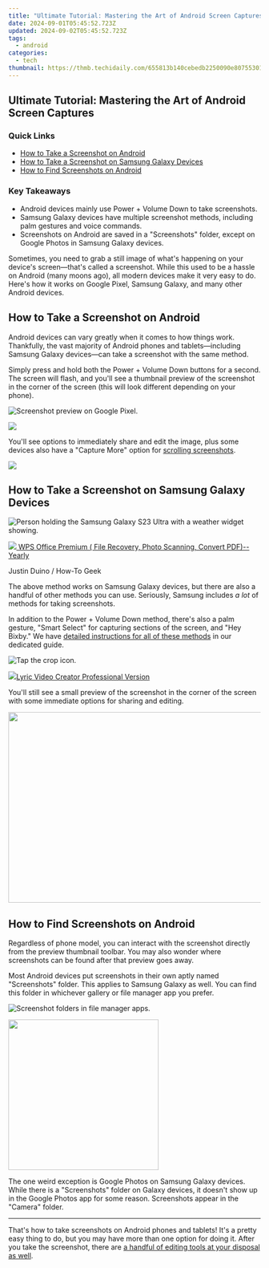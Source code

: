 ```yaml
---
title: "Ultimate Tutorial: Mastering the Art of Android Screen Captures"
date: 2024-09-01T05:45:52.723Z
updated: 2024-09-02T05:45:52.723Z
tags:
  - android
categories:
  - tech
thumbnail: https://thmb.techidaily.com/655813b140cebedb2250090e80755301611474980aff8421c8d4c222923ee3bc.jpg
---
```


## Ultimate Tutorial: Mastering the Art of Android Screen Captures

### Quick Links

* [How to Take a Screenshot on Android](https://facebook.techidaily.com/a-social-media-giant-persists-unraveling-the-facebook-phenomenon/)
* [How to Take a Screenshot on Samsung Galaxy Devices](https://tech-haven.techidaily.com/how-to-take-screenshots-in-windows/)
* [How to Find Screenshots on Android](https://facebook.techidaily.com/end-buffering-blues-10-tactics-for-fb-video-troubleshooting/)

### Key Takeaways

* Android devices mainly use Power + Volume Down to take screenshots.
* Samsung Galaxy devices have multiple screenshot methods, including palm gestures and voice commands.
* Screenshots on Android are saved in a "Screenshots" folder, except on Google Photos in Samsung Galaxy devices.

 Sometimes, you need to grab a still image of what's happening on your device's screen—that's called a screenshot. While this used to be a hassle on Android (many moons ago), all modern devices make it very easy to do. Here's how it works on Google Pixel, Samsung Galaxy, and many other Android devices.

##  How to Take a Screenshot on Android

 Android devices can vary greatly when it comes to how things work. Thankfully, the vast majority of Android phones and tablets—including Samsung Galaxy devices—can take a screenshot with the same method.

 Simply press and hold both the Power + Volume Down buttons for a second. The screen will flash, and you'll see a thumbnail preview of the screenshot in the corner of the screen (this will look different depending on your phone).

![Screenshot preview on Google Pixel.](https://static1.howtogeekimages.com/wordpress/wp-content/uploads/2024/04/screenshot_20240411-163223.png) 

<!-- affiliate ads begin -->
<a href="https://store.massmailsoftware.com/order/checkout.php?PRODS=1047974&QTY=1&AFFILIATE=108875&CART=1"><img src="https://secure.avangate.com/images/merchant/dc87c13749315c7217cdc4ac692e704c/banera_for_partners-04_%281%29.jpg" border="0"></a>
<!-- affiliate ads end -->
 You'll see options to immediately share and edit the image, plus some devices also have a "Capture More" option for [scrolling screenshots](https://win-amazing.techidaily.com/downloading-the-linksys-ae1200-driver-made-easy-and-quick-for-all-users/).

<!-- affiliate ads begin -->
<a href="https://store.massmailsoftware.com/order/checkout.php?PRODS=1095219&QTY=1&AFFILIATE=108875&CART=1"><img src="https://secure.avangate.com/images/merchant/dc87c13749315c7217cdc4ac692e704c/banera_for_partners-20_%281%29.jpg" border="0"></a>
<!-- affiliate ads end -->
##  How to Take a Screenshot on Samsung Galaxy Devices

![Person holding the Samsung Galaxy S23 Ultra with a weather widget showing.](https://static1.howtogeekimages.com/wordpress/wp-content/uploads/2024/01/52664422115_ee825200bd_k.jpg) 

<!-- affiliate ads begin -->
<a href="https://secure.2checkout.com/order/checkout.php?PRODS=38729081&QTY=1&AFFILIATE=108875&CART=1"><img src="https://website-prod.cache.wpscdn.com/img/wps-spreadsheet-free-excel-editor-online-offline-1x.93e269d.png" border="0">
WPS Office Premium ( File Recovery, Photo Scanning, Convert PDF)--Yearly</a>
<!-- affiliate ads end -->
Justin Duino / How-To Geek

 The above method works on Samsung Galaxy devices, but there are also a handful of other methods you can use. Seriously, Samsung includes _a lot_ of methods for taking screenshots.

 In addition to the Power + Volume Down method, there's also a palm gesture, "Smart Select" for capturing sections of the screen, and "Hey Bixby." We have [detailed instructions for all of these methods](https://visual-screen-recording.techidaily.com/gamers-guides-essential-tips-for-recording-riveting-races/) in our dedicated guide.

![Tap the crop icon.](https://static1.howtogeekimages.com/wordpress/wp-content/uploads/2023/09/screenshot_20230912_164407a_settings.jpg) 

<!-- affiliate ads begin -->
<a href="https://secure.2checkout.com/order/checkout.php?PRODS=11224199&QTY=1&AFFILIATE=108875&CART=1"><img src="https://secure.avangate.com/images/merchant/e09fdffe648a30658a9657bbed7b2388/products/copy_boxshot_lyricvideo.png" border="0">Lyric Video Creator Professional Version</a>
<!-- affiliate ads end -->
 You'll still see a small preview of the screenshot in the corner of the screen with some immediate options for sharing and editing.

<!-- affiliate ads begin -->
<a href="https://twopages.pxf.io/c/5597632/2016067/18544" target="_top" id="2016067"><img src="//a.impactradius-go.com/display-ad/18544-2016067" border="0" alt="" width="1020" height="380"/></a><img height="0" width="0" src="https://imp.pxf.io/i/5597632/2016067/18544" style="position:absolute;visibility:hidden;" border="0" />
<!-- affiliate ads end -->
##  How to Find Screenshots on Android

 Regardless of phone model, you can interact with the screenshot directly from the preview thumbnail toolbar. You may also wonder where screenshots can be found after that preview goes away.

 Most Android devices put screenshots in their own aptly named "Screenshots" folder. This applies to Samsung Galaxy as well. You can find this folder in whichever gallery or file manager app you prefer.

![Screenshot folders in file manager apps.](https://static1.howtogeekimages.com/wordpress/wp-content/uploads/2024/04/2024-04-11_16-39-29.png) 

<!-- affiliate ads begin -->
<a href="https://coinrule.sjv.io/c/5597632/1958374/18409" target="_top" id="1958374"><img src="//a.impactradius-go.com/display-ad/18409-1958374" border="0" alt="" width="300" height="300"/></a><img height="0" width="0" src="https://imp.pxf.io/i/5597632/1958374/18409" style="position:absolute;visibility:hidden;" border="0" />
<!-- affiliate ads end -->
 The one weird exception is Google Photos on Samsung Galaxy devices. While there is a "Screenshots" folder on Galaxy devices, it doesn't show up in the Google Photos app for some reason. Screenshots appear in the "Camera" folder.

---

 That's how to take screenshots on Android phones and tablets! It's a pretty easy thing to do, but you may have more than one option for doing it. After you take the screenshot, there are [a handful of editing tools at your disposal as well](https://win-amazing.techidaily.com/downloading-the-linksys-ae1200-driver-made-easy-and-quick-for-all-users/).

<ins class="adsbygoogle"
     style="display:block"
     data-ad-format="autorelaxed"
     data-ad-client="ca-pub-7571918770474297"
     data-ad-slot="1223367746"></ins>



<ins class="adsbygoogle"
     style="display:block"
     data-ad-client="ca-pub-7571918770474297"
     data-ad-slot="8358498916"
     data-ad-format="auto"
     data-full-width-responsive="true"></ins>



